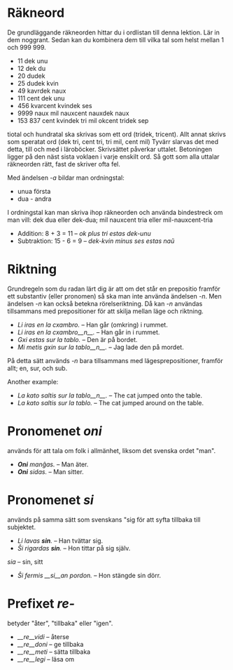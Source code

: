 # Räkneord

De grundläggande räkneorden hittar du i ordlistan till denna lektion. Lär in dem noggrant. Sedan kan du kombinera dem till vilka tal som helst mellan 1 och 999 999. 

- 11 dek unu
- 12 dek du
- 20 dudek
- 25 dudek kvin
- 49 kavrdek naux
- 111 cent dek unu
- 456 kvarcent kvindek ses
- 9999 naux mil nauxcent nauxdek naux
- 153 837 cent kvindek tri mil okcent tridek sep

tiotal och hundratal ska skrivas som ett ord (tridek, tricent). Allt annat skrivs som speratat ord (dek tri, cent tri, tri mil, cent mil) Tyvärr slarvas det med detta, till och med i läroböcker. Skrivsättet påverkar uttalet. Betoningen ligger på den näst sista voklaen i varje enskilt ord. Så gott som alla uttalar räkneorden rätt, fast de skriver ofta fel. 

Med ändelsen *-a* bildar man ordningstal:

- unua första
- dua - andra

I ordningstal kan man skriva ihop räkneorden och använda bindestreck om man vill: dek dua eller dek-dua; mil nauxcent tria eller mil-nauxcent-tria

- Addition:      8 + 3 = 11 – *ok plus tri estas dek-unu*
- Subtraktion:   15 - 6 = 9 – *dek-kvin minus ses estas naŭ*

# Riktning

Grundregeln som du radan lärt dig är att om det står en prepositio framför ett substantiv (eller pronomen) så ska man inte använda ändelsen *-n*. Men ändelsen *-n* kan också betekna rörelseriktning. Då kan *-n* användas tillsammans med prepositioner för att skilja mellan läge och riktning.

- *Li iras en la cxambro.* – Han går (omkring) i rummet.
- *Li iras en la cxambro__n__.* – Han går in i rummet.
- *Gxi estas sur la tablo.* – Den är på bordet.
- *Mi metis gxin sur la tablo__n__.* – Jag lade den på mordet. 
 
På detta sätt används *-n* bara tillsammans med lägesprepositioner, framför allt; en, sur, och sub.

Another example:

- *La kato saltis sur la tablo__n__.* – The cat jumped onto the table.
- *La kato saltis sur la tablo.* – The cat jumped around on the table.

# Pronomenet *oni*

används för att tala om folk i allmänhet, liksom det svenska ordet "man".

- *__Oni__ manĝas.* – Man äter.
- *__Oni__ sidas.* – Man sitter.
 

# Pronomenet *si*

används på samma sätt som svenskans "sig för att syfta tillbaka till subjektet.

- *Li lavas __sin__.* – Han tvättar sig.
- *Ŝi rigardas __sin__.* – Hon tittar på sig själv.

 *sia* – sin, sitt
 
 - *Ŝi fermis __si__an pordon.* – Hon stängde sin dörr. 

# Prefixet *re-*

betyder "åter", "tillbaka" eller "igen".

- *__re__vidi* – återse
- *__re__doni* – ge tillbaka
- *__re__meti* – sätta tillbaka
- *__re__legi* – läsa om

 

